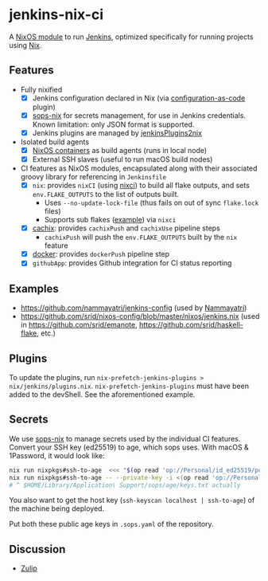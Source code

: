 # jenkins-nix-ci

A [NixOS module][nixos-mod] to run [Jenkins][jenkins], optimized specifically for running projects using [Nix].

## Features

- Fully nixified
    - [x] Jenkins configuration declared in Nix (via [configuration-as-code](https://github.com/jenkinsci/configuration-as-code-plugin) plugin)
    - [x] [sops-nix] for secrets management, for use in Jenkins credentials. Known limitation: only JSON format is supported.
    - [x] Jenkins plugins are managed by [jenkinsPlugins2nix](https://github.com/Fuuzetsu/jenkinsPlugins2nix)
- Isolated build agents
    - [x] [NixOS containers](https://nixos.wiki/wiki/NixOS_Containers) as build agents (runs in local node)
    - [x] External SSH slaves (useful to run macOS build nodes)
- CI features as NixOS modules, encapsulated along with their associated groovy library for referencing in `Jenkinsfile`
    - [x] `nix`: provides `nixCI` (using [nixci](https://github.com/srid/nixci)) to build all flake outputs, and sets `env.FLAKE_OUTPUTS` to the list of outputs built.
        - Uses `--no-update-lock-file` (thus fails on out of sync `flake.lock` files)
        - Supports sub flakes ([example](https://github.com/srid/haskell-flake/pull/179)) via `nixci`
    - [x] [cachix](https://www.cachix.org/): provides `cachixPush` and `cachixUse` pipeline steps
        - `cachixPush` will push the `env.FLAKE_OUTPUTS` built by the `nix` feature
    - [x] [docker](https://www.docker.com/): provides `dockerPush` pipeline step
    - [x] `githubApp`: provides Github integration for CI status reporting

## Examples

- https://github.com/nammayatri/jenkins-config (used by [Nammayatri](https://www.nammayatri.in/))
- https://github.com/srid/nixos-config/blob/master/nixos/jenkins.nix (used in https://github.com/srid/emanote, https://github.com/srid/haskell-flake, etc.)

## Plugins

To update the plugins, run `nix-prefetch-jenkins-plugins > nix/jenkins/plugins.nix`. `nix-prefetch-jenkins-plugins` must have been added to the devShell. See the aforementioned example.

## Secrets

We use [sops-nix] to manage secrets used by the individual CI features. Convert your SSH key (ed25519) to age, which sops uses. With macOS & 1Password, it would look like:

```sh
nix run nixpkgs#ssh-to-age  <<< "$(op read 'op://Personal/id_ed25519/public key')"
nix run nixpkgs#ssh-to-age -- --private-key -i <(op read 'op://Personal/id_ed25519/actual private') > ~/.config/sops/age/keys.txt
# ^ $HOME/Library/Application\ Support/sops/age/keys.txt actually
```

You also want to get the host key (`ssh-keyscan localhost | ssh-to-age`) of the machine being deployed.

Put both these public age keys in `.sops.yaml` of the repository.

## Discussion

- [Zulip](https://nixos.zulipchat.com/#narrow/stream/416818-jenkins-nix-ci)

[sops-nix]: https://github.com/Mic92/sops-nix
[nixos-mod]: https://nixos.wiki/wiki/NixOS_modules
[jenkins]: https://www.jenkins.io/
[Nix]: https://zero-to-nix.com/
